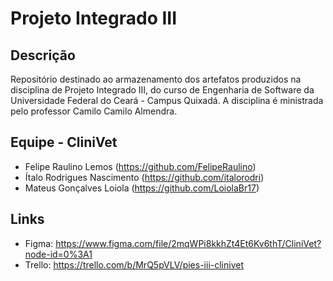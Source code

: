 # Projeto Integrado III

## Descrição
Repositório destinado ao armazenamento dos artefatos produzidos na disciplina de Projeto Integrado III, do curso de Engenharia de Software da Universidade Federal do Ceará - Campus Quixadá. A disciplina é ministrada pelo professor Camilo Camilo Almendra.

## Equipe - CliniVet
 - Felipe Raulino Lemos (https://github.com/FelipeRaulino)
 - Ítalo Rodrigues Nascimento (https://github.com/italorodri)
 - Mateus Gonçalves Loiola (https://github.com/LoiolaBr17)

## Links
 - Figma: https://www.figma.com/file/2mqWPi8kkhZt4Et6Kv6thT/CliniVet?node-id=0%3A1
 - Trello: https://trello.com/b/MrQ5pVLV/pies-iii-clinivet
